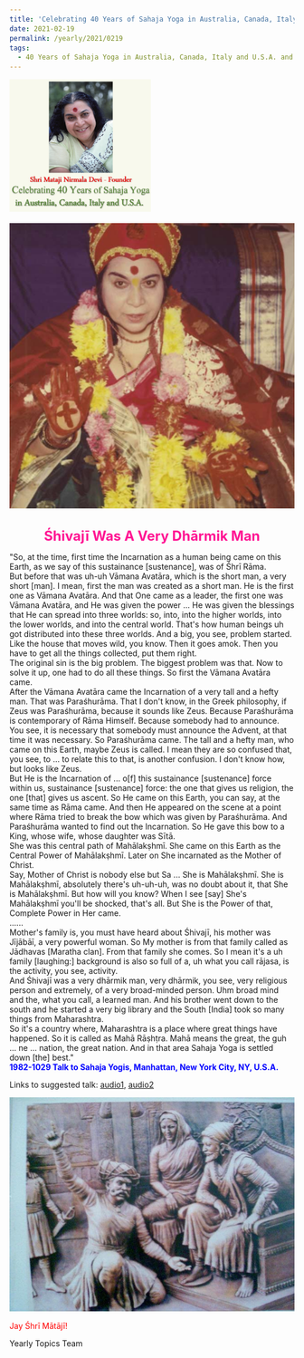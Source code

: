 ```yaml
---
title: 'Celebrating 40 Years of Sahaja Yoga in Australia, Canada, Italy and U.S.A. and its Culture, Post 7 on the Birthday Anniversary of Śhivajī Mahārāj'
date: 2021-02-19
permalink: /yearly/2021/0219
tags:
  - 40 Years of Sahaja Yoga in Australia, Canada, Italy and U.S.A. and its Culture
---
```


<div style="text-align: left"><img src="/images/Celebrating40YearsSahajaYoga.png" width="250" /></div><br>

<div style="text-align: center"><img src="/images/image628.jpg" /></div>

<br>
<p style="color:DeepPink; text-align:center">
<font size="+2"><b>Śhivajī Was A Very Dhārmik Man</b><br></font>
</p>

<p>
"So, at the time, first time the Incarnation as a human being came on this Earth, as we say of this sustainance [sustenance], was of Śhrī Rāma.<br>
But before that was uh-uh Vāmana Avatāra, which is the short man, a very short [man]. I mean, first the man was created as a short man. He is the first one as Vāmana Avatāra. And that One came as a leader, the first one was Vāmana Avatāra, and He was given the power ... He was given the blessings that He can spread into three worlds: so, into, into the higher worlds, into the lower worlds, and into the central world. That's how human beings uh got distributed into these three worlds. And a big, you see, problem started.<br>
Like the house that moves wild, you know. Then it goes amok. Then you have to get all the things collected, put them right.<br>
The original sin is the big problem. The biggest problem was that. Now to solve it up, one had to do all these things. So first the Vāmana Avatāra came.<br>
After the Vāmana Avatāra came the Incarnation of a very tall and a hefty man. That was Paraśhurāma. That I don't know, in the Greek philosophy, if Zeus was Paraśhurāma, because it sounds like Zeus. Because Paraśhurāma is contemporary of Rāma Himself. Because somebody had to announce. You see, it is necessary that somebody must announce the Advent, at that time it was necessary. So Paraśhurāma came. The tall and a hefty man, who came on this Earth, maybe Zeus is called. I mean they are so confused that, you see, to ... to relate this to that, is another confusion. I don't know how, but looks like Zeus.<br>
But He is the Incarnation of ... o[f] this sustainance [sustenance] force within us, sustainance [sustenance] force: the one that gives us religion, the one [that] gives us ascent. So He came on this Earth, you can say, at the same time as Rāma came. And then He appeared on the scene at a point where Rāma tried to break the bow which was given by Paraśhurāma. And Paraśhurāma wanted to find out the Incarnation. So He gave this bow to a King, whose wife, whose daughter was Sītā.<br>
She was this central path of Mahālakṣhmī. She came on this Earth as the Central Power of Mahālakṣhmī. Later on She incarnated as the Mother of Christ.<br>
Say, Mother of Christ is nobody else but Sa ... She is Mahālakṣhmī. She is Mahālakṣhmī, absolutely there's uh-uh-uh, was no doubt about it, that She is Mahālakṣhmī. But how will you know? When I see [say] She's Mahālakṣhmī you'll be shocked, that's all. But She is the Power of that, Complete Power in Her came.<br> 
......<br>
Mother's family is, you must have heard about Śhivajī, his mother was Jījābāī, a very powerful woman. So My mother is from that family called as Jādhavas [Maratha clan]. From that family she comes. So I mean it's a uh family [laughing:] background is also so full of a, uh what you call rājasa, is the activity, you see, activity.<br>
And Śhivajī was a very dhārmik man, very dhārmik, you see, very religious person and extremely, of a very broad-minded person. Uhm broad mind and the, what you call, a learned man. And his brother went down to the south and he started a very big library and the South [India] took so many things from Maharashtra.<br>
So it's a country where, Maharashtra is a place where great things have happened. So it is called as Mahā Rāṣhṭra. Mahā means the great, the guh ... ne ... nation, the great nation. And in that area Sahaja Yoga is settled down [the] best."<br>
<font color="blue"><b>1982-1029 Talk to Sahaja Yogis, Manhattan, New York City, NY, U.S.A.</b></font><br>
</p>

Links to suggested talk: <a href="https://soundcloud.com/nirmala-vidya-portal/19821029-the-story-of-3"> audio1</a>, <a href="https://soundcloud.com/nirmala-vidya-portal/19821029-the-story-of-2"> audio2</a><br>

<div style="text-align: center"><img src="/images/image629.png" /></div>

<p style="color:red;">Jay Śhrī Mātājī!<br></p>

Yearly Topics Team